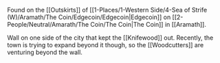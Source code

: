 
Found on the [[Outskirts]] of [[1-Places/1-Western Side/4-Sea of Strife (W)/Aramath/The Coin/Edgecoin/Edgecoin|Edgecoin]] on [[2-People/Neutral/Amarath/The Coin/The Coin|The Coin]] in [[Aramath]].

Wall on one side of the city that kept the [[Knifewood]] out.  Recently, the town is trying to expand beyond it though, so the [[Woodcutters]] are venturing beyond the wall.